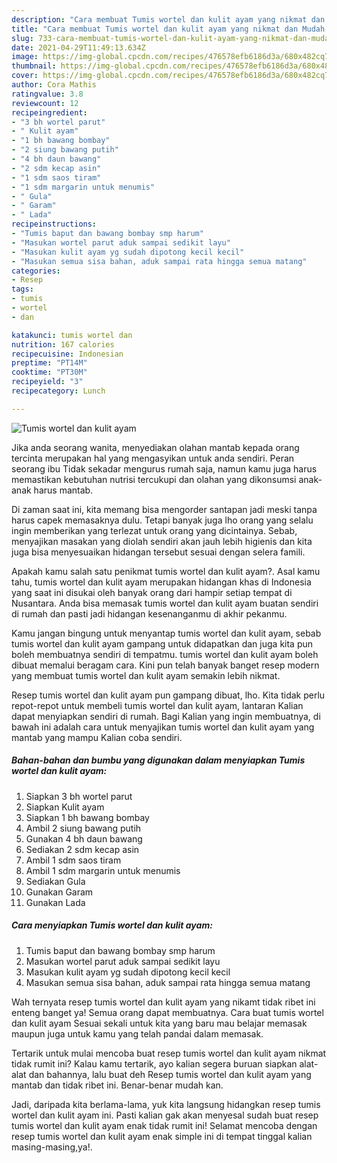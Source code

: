```yaml
---
description: "Cara membuat Tumis wortel dan kulit ayam yang nikmat dan Mudah Dibuat"
title: "Cara membuat Tumis wortel dan kulit ayam yang nikmat dan Mudah Dibuat"
slug: 733-cara-membuat-tumis-wortel-dan-kulit-ayam-yang-nikmat-dan-mudah-dibuat
date: 2021-04-29T11:49:13.634Z
image: https://img-global.cpcdn.com/recipes/476578efb6186d3a/680x482cq70/tumis-wortel-dan-kulit-ayam-foto-resep-utama.jpg
thumbnail: https://img-global.cpcdn.com/recipes/476578efb6186d3a/680x482cq70/tumis-wortel-dan-kulit-ayam-foto-resep-utama.jpg
cover: https://img-global.cpcdn.com/recipes/476578efb6186d3a/680x482cq70/tumis-wortel-dan-kulit-ayam-foto-resep-utama.jpg
author: Cora Mathis
ratingvalue: 3.8
reviewcount: 12
recipeingredient:
- "3 bh wortel parut"
- " Kulit ayam"
- "1 bh bawang bombay"
- "2 siung bawang putih"
- "4 bh daun bawang"
- "2 sdm kecap asin"
- "1 sdm saos tiram"
- "1 sdm margarin untuk menumis"
- " Gula"
- " Garam"
- " Lada"
recipeinstructions:
- "Tumis baput dan bawang bombay smp harum"
- "Masukan wortel parut aduk sampai sedikit layu"
- "Masukan kulit ayam yg sudah dipotong kecil kecil"
- "Masukan semua sisa bahan, aduk sampai rata hingga semua matang"
categories:
- Resep
tags:
- tumis
- wortel
- dan

katakunci: tumis wortel dan 
nutrition: 167 calories
recipecuisine: Indonesian
preptime: "PT14M"
cooktime: "PT30M"
recipeyield: "3"
recipecategory: Lunch

---
```



![Tumis wortel dan kulit ayam](https://img-global.cpcdn.com/recipes/476578efb6186d3a/680x482cq70/tumis-wortel-dan-kulit-ayam-foto-resep-utama.jpg)

Jika anda seorang wanita, menyediakan olahan mantab kepada orang tercinta merupakan hal yang mengasyikan untuk anda sendiri. Peran seorang ibu Tidak sekadar mengurus rumah saja, namun kamu juga harus memastikan kebutuhan nutrisi tercukupi dan olahan yang dikonsumsi anak-anak harus mantab.

Di zaman  saat ini, kita memang bisa mengorder santapan jadi meski tanpa harus capek memasaknya dulu. Tetapi banyak juga lho orang yang selalu ingin memberikan yang terlezat untuk orang yang dicintainya. Sebab, menyajikan masakan yang diolah sendiri akan jauh lebih higienis dan kita juga bisa menyesuaikan hidangan tersebut sesuai dengan selera famili. 



Apakah kamu salah satu penikmat tumis wortel dan kulit ayam?. Asal kamu tahu, tumis wortel dan kulit ayam merupakan hidangan khas di Indonesia yang saat ini disukai oleh banyak orang dari hampir setiap tempat di Nusantara. Anda bisa memasak tumis wortel dan kulit ayam buatan sendiri di rumah dan pasti jadi hidangan kesenanganmu di akhir pekanmu.

Kamu jangan bingung untuk menyantap tumis wortel dan kulit ayam, sebab tumis wortel dan kulit ayam gampang untuk didapatkan dan juga kita pun boleh membuatnya sendiri di tempatmu. tumis wortel dan kulit ayam boleh dibuat memalui beragam cara. Kini pun telah banyak banget resep modern yang membuat tumis wortel dan kulit ayam semakin lebih nikmat.

Resep tumis wortel dan kulit ayam pun gampang dibuat, lho. Kita tidak perlu repot-repot untuk membeli tumis wortel dan kulit ayam, lantaran Kalian dapat menyiapkan sendiri di rumah. Bagi Kalian yang ingin membuatnya, di bawah ini adalah cara untuk menyajikan tumis wortel dan kulit ayam yang mantab yang mampu Kalian coba sendiri.

<!--inarticleads1-->

##### Bahan-bahan dan bumbu yang digunakan dalam menyiapkan Tumis wortel dan kulit ayam:

1. Siapkan 3 bh wortel parut
1. Siapkan  Kulit ayam
1. Siapkan 1 bh bawang bombay
1. Ambil 2 siung bawang putih
1. Gunakan 4 bh daun bawang
1. Sediakan 2 sdm kecap asin
1. Ambil 1 sdm saos tiram
1. Ambil 1 sdm margarin untuk menumis
1. Sediakan  Gula
1. Gunakan  Garam
1. Gunakan  Lada




<!--inarticleads2-->

##### Cara menyiapkan Tumis wortel dan kulit ayam:

1. Tumis baput dan bawang bombay smp harum
1. Masukan wortel parut aduk sampai sedikit layu
1. Masukan kulit ayam yg sudah dipotong kecil kecil
1. Masukan semua sisa bahan, aduk sampai rata hingga semua matang




Wah ternyata resep tumis wortel dan kulit ayam yang nikamt tidak ribet ini enteng banget ya! Semua orang dapat membuatnya. Cara buat tumis wortel dan kulit ayam Sesuai sekali untuk kita yang baru mau belajar memasak maupun juga untuk kamu yang telah pandai dalam memasak.

Tertarik untuk mulai mencoba buat resep tumis wortel dan kulit ayam nikmat tidak rumit ini? Kalau kamu tertarik, ayo kalian segera buruan siapkan alat-alat dan bahannya, lalu buat deh Resep tumis wortel dan kulit ayam yang mantab dan tidak ribet ini. Benar-benar mudah kan. 

Jadi, daripada kita berlama-lama, yuk kita langsung hidangkan resep tumis wortel dan kulit ayam ini. Pasti kalian gak akan menyesal sudah buat resep tumis wortel dan kulit ayam enak tidak rumit ini! Selamat mencoba dengan resep tumis wortel dan kulit ayam enak simple ini di tempat tinggal kalian masing-masing,ya!.

